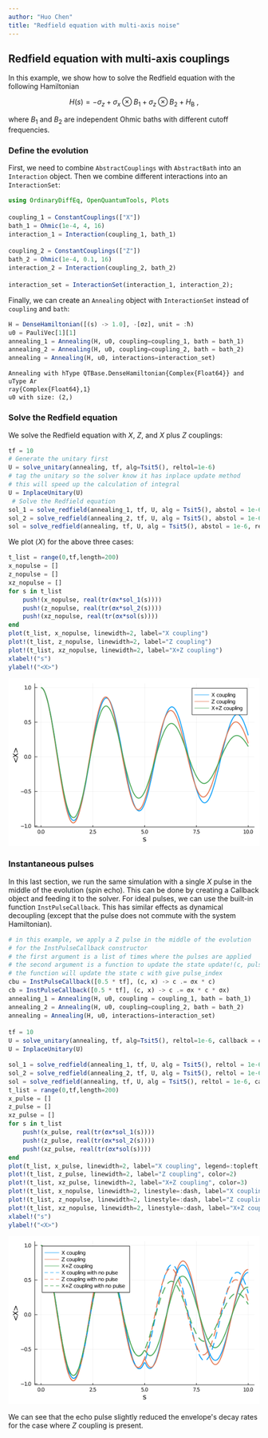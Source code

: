 ```yaml
---
author: "Huo Chen"
title: "Redfield equation with multi-axis noise"
---
```



## Redfield equation with multi-axis couplings
In this example, we show how to solve the Redfield equation with the following Hamiltonian

$$H(s) = - \sigma_z + \sigma_x \otimes B_1 + \sigma_z \otimes B_2 + H_\mathrm{B} \ ,$$

where $B_1$​ and $B_2$​ are independent Ohmic baths with different cutoff frequencies.

### Define the evolution

First, we need to combine `AbstractCouplings` with `AbstractBath` into an `Interaction` object. Then we combine different interactions into an `InteractionSet`:

```julia
using OrdinaryDiffEq, OpenQuantumTools, Plots

coupling_1 = ConstantCouplings(["X"])
bath_1 = Ohmic(1e-4, 4, 16)
interaction_1 = Interaction(coupling_1, bath_1)

coupling_2 = ConstantCouplings(["Z"])
bath_2 = Ohmic(1e-4, 0.1, 16)
interaction_2 = Interaction(coupling_2, bath_2)

interaction_set = InteractionSet(interaction_1, interaction_2);
```




Finally, we can create an `Annealing` object with `InteractionSet` instead of `coupling` and `bath`:
```julia
H = DenseHamiltonian([(s) -> 1.0], -[σz], unit = :ħ)
u0 = PauliVec[1][1]
annealing_1 = Annealing(H, u0, coupling=coupling_1, bath = bath_1)
annealing_2 = Annealing(H, u0, coupling=coupling_2, bath = bath_2)
annealing = Annealing(H, u0, interactions=interaction_set)
```

```
Annealing with hType QTBase.DenseHamiltonian{Complex{Float64}} and uType Ar
ray{Complex{Float64},1}
u0 with size: (2,)
```





### Solve the Redfield equation

We solve the Redfield equation with $X$, $Z$, and $X$ plus $Z$ couplings:

```julia
tf = 10
# Generate the unitary first
U = solve_unitary(annealing, tf, alg=Tsit5(), reltol=1e-6)
# tag the unitary so the solver know it has inplace update method
# this will speed up the calculation of integral
U = InplaceUnitary(U)
 # Solve the Redfield equation
sol_1 = solve_redfield(annealing_1, tf, U, alg = Tsit5(), abstol = 1e-6, reltol = 1e-6)
sol_2 = solve_redfield(annealing_2, tf, U, alg = Tsit5(), abstol = 1e-6, reltol = 1e-6)
sol = solve_redfield(annealing, tf, U, alg = Tsit5(), abstol = 1e-6, reltol = 1e-6)
```




We plot $\langle X \rangle$ for the above three cases:

```julia
t_list = range(0,tf,length=200)
x_nopulse = []
z_nopulse = []
xz_nopulse = []
for s in t_list
    push!(x_nopulse, real(tr(σx*sol_1(s))))
    push!(z_nopulse, real(tr(σx*sol_2(s))))
    push!(xz_nopulse, real(tr(σx*sol(s))))
end
plot(t_list, x_nopulse, linewidth=2, label="X coupling")
plot!(t_list, z_nopulse, linewidth=2, label="Z coupling")
plot!(t_list, xz_nopulse, linewidth=2, label="X+Z coupling")
xlabel!("s")
ylabel!("<X>")
```

![](figures/02-redfield_multi_axis_noise_4_1.png)



### Instantaneous pulses

In this last section, we run the same simulation with a single $X$ pulse in the middle of the evolution (spin echo). This can be done by creating a Callback object and feeding it to the solver. For ideal pulses, we can use the built-in function `InstPulseCallback`. This has similar effects as dynamical decoupling (except that the pulse does not commute with the system Hamiltonian).

```julia
# in this example, we apply a Z pulse in the middle of the evolution
# for the InstPulseCallback constructor
# the first argument is a list of times where the pulses are applied
# the second argument is a function to update the state update!(c, pulse_index
# the function will update the state c with give pulse_index
cbu = InstPulseCallback([0.5 * tf], (c, x) -> c .= σx * c)
cb = InstPulseCallback([0.5 * tf], (c, x) -> c .= σx * c * σx)
annealing_1 = Annealing(H, u0, coupling = coupling_1, bath = bath_1)
annealing_2 = Annealing(H, u0, coupling=coupling_2, bath = bath_2)
annealing = Annealing(H, u0, interactions=interaction_set)

tf = 10
U = solve_unitary(annealing, tf, alg=Tsit5(), reltol=1e-6, callback = cbu);
U = InplaceUnitary(U)
```


```julia
sol_1 = solve_redfield(annealing_1, tf, U, alg = Tsit5(), reltol = 1e-6, callback=cb)
sol_2 = solve_redfield(annealing_2, tf, U, alg = Tsit5(), reltol = 1e-6, callback=cb)
sol = solve_redfield(annealing, tf, U, alg = Tsit5(), reltol = 1e-6, callback=cb);
t_list = range(0,tf,length=200)
x_pulse = []
z_pulse = []
xz_pulse = []
for s in t_list
    push!(x_pulse, real(tr(σx*sol_1(s))))
    push!(z_pulse, real(tr(σx*sol_2(s))))
    push!(xz_pulse, real(tr(σx*sol(s))))
end
plot(t_list, x_pulse, linewidth=2, label="X coupling", legend=:topleft, color=1)
plot!(t_list, z_pulse, linewidth=2, label="Z coupling", color=2)
plot!(t_list, xz_pulse, linewidth=2, label="X+Z coupling", color=3)
plot!(t_list, x_nopulse, linewidth=2, linestyle=:dash, label="X coupling with no pulse", color=1)
plot!(t_list, z_nopulse, linewidth=2, linestyle=:dash, label="Z coupling with no pulse", color=2)
plot!(t_list, xz_nopulse, linewidth=2, linestyle=:dash, label="X+Z coupling with no pulse", color=3)
xlabel!("s")
ylabel!("<X>")
```

![](figures/02-redfield_multi_axis_noise_6_1.png)



We can see that the echo pulse slightly reduced the envelope's decay rates for the case where $Z$ coupling is present.
